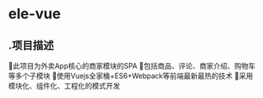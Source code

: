 # ele-vue
## .项目描述
此项目为外卖App核心的商家模块的SPA
包括商品、评论、商家介绍、购物车等多个子模块
使用Vuejs全家桶+ES6+Webpack等前端最新最热的技术
采用模块化、组件化、工程化的模式开发

